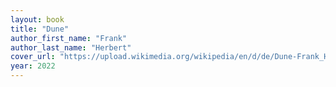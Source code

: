 ```yaml
---
layout: book
title: "Dune"
author_first_name: "Frank"
author_last_name: "Herbert"
cover_url: "https://upload.wikimedia.org/wikipedia/en/d/de/Dune-Frank_Herbert_%281965%29_First_edition.jpg"
year: 2022
---
```

